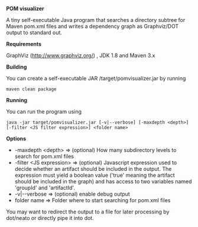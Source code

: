 __POM visualizer__

A tiny self-executable Java program that searches a directory subtree for Maven pom.xml files and writes a dependency graph as Graphviz/DOT output to standard out.

__Requirements__

GraphViz (http://www.graphviz.org/) , JDK 1.8 and Maven 3.x

__Building__

You can create a self-executable JAR /target/pomvisualizer.jar by running

```maven clean package```

__Running__

You can run the program using

```java -jar target/pomvisualizer.jar [-v|--verbose] [-maxdepth <depth>] [-filter <JS filter expression>] <folder name>```

__Options__

* -maxdepth &lt;depth&gt; => (optional) How many subdirectory levels to search for pom.xml files
* -filter &lt;JS expression&gt; => (optional) Javascript expression used to decide whether an artifact should be included in the output. The expression must yield a boolean value ('true' meaning the artifact should be included in the graph) and has access to two variables named 'groupId' and 'artifactId'.
* -v|--verbose => (optional) enable debug output
* folder name => Folder where to start searching for pom.xml files

You may want to redirect the output to a file for later processing by dot/neato or directly pipe it into dot.
